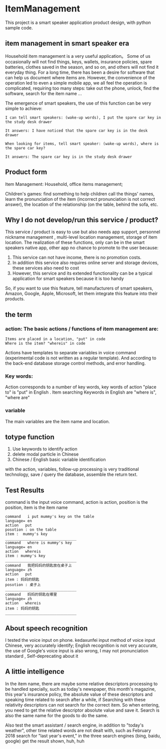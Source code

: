 # ItemManagement

This project is a smart speaker application product design, with python sample code.

## item management in smart speaker era

Household item management is a very useful application。 Some of us occasionally will not find things, keys, wallets, insurance policies, spare batteries, clothes saved in the season, and so on, and others will not find it everyday thing. For a long time, there has been a desire for software that can help us document where items are. However, the convenience of the operation led to even a simple mobile app, we all feel the operation is complicated, requiring too many steps: take out the phone, unlock, find the software, search for the item name ...

The emergence of smart speakers, the use of this function can be very simple to achieve:

	I can tell smart speakers: (wake-up words), I put the spare car key in the study desk drawer

	It answers: I have noticed that the spare car key is in the desk drawer

	When looking for items, tell smart speaker: (wake-up words), where is the spare car key?

	It answers: The spare car key is in the study desk drawer



## Product form
Item Management: Household, office items management;

Children's games: find something to help children call the things' names, learn the pronunciation of the item (incorrect pronunciation is not correct answer), the location of the relationship (on the table, behind the sofa, etc.

## Why I do not develop/run this service / product?
This service / product is easy to use but also needs app support, personnel nickname management , multi-level location management, storage of item location. The realization of these functions, only can be in the smart speakers native app, other app no chance to promote to the user because:
1. This service can not have income, there is no promotion costs.
2. In addition this service also requires online server and storage devices, these services also need to cost
3. However, this service and its extended functionality can be a typical application for smart speakers because it is too handy

So, if you want to use this feature, tell manufacturers of smart speakers, Amazon, Google, Apple, Microsoft, let them integrate this feature into their products.

## the term
### action: The basic actions / functions of item management are:
    Items are placed in a location, "put" in code
    Where is the item? "whereis" in code

Actions have templates to separate variables in voice command (experimental code is not written as a regular template). And according to the back-end database storage control methods, and error handling.

### Key words:
Action corresponds to a number of key words, key words of action "place to" is "put" in English . Item searching Keywords in English are  "where is", "where are"

### variable
The main variables are the item name and location.


## totype function
1. Use keywords to identify action
2. delete modal particle in Chinese
3. Chinese / English basic variable identification

with the action, variables, follow-up processing is very traditional technology, save / query the database, assemble the return text.

## Test Results

command is the input voice command, action is action, position is the position, item is the item name


	command   i put mummy's key on the table
	language= en
	action   put
	posotion : on the table
	item :  mummy's key
	________________________________
	command   where is mummy's key
	language= en
	action   whereis
	item : mummy's key
	________________________________
	command   我把妈妈的钥匙放在桌子上
	language= zh
	action   put
	item : 妈妈的钥匙
	posotion : 桌子上
	________________________________
	command   妈妈的钥匙在哪里
	language= zh
	action   whereis
	item : 妈妈的钥匙
	________________________________
  
  
## About speech recognition

I tested the voice input on phone. kedaxunfei input method of voice input Chinese, very accurately identify; English recognition is not very accurate, the use of Google's voice input is also wrong, I may not pronunciation standard , Self-deprecating about it


## A little intelligence

In the item name, there are maybe some relative descriptors processing to be handled specially, such as today's newspaper, this month's magazine, this year's insurance policy, the absolute value of these descriptors and speaking time related to search after a while, if Searching with these relativity descriptors can not search for the correct item. So when entering, you need to get the relative descriptor absolute value and save it. Search is also the same name for the goods to do the same.

Also test the smart assistant / search engine, in addition to "today's weather", other time related words are not dealt with, such as February 2018 search for "last year's event," in the three search engines (bing, baidu, google) get the result shown, huh, huh
  
